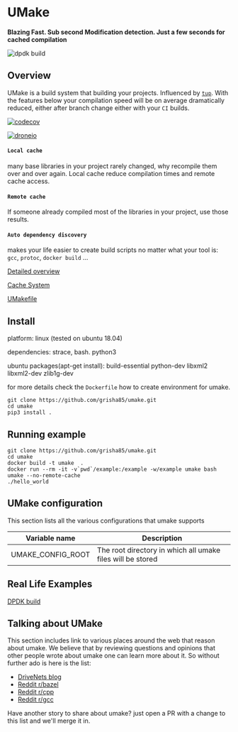 # UMake

**Blazing Fast. Sub second Modification detection. Just a few seconds for cached compilation**

![dpdk build](doc/images/dpdk-build/dpdk-build.gif)

## Overview

UMake is a build system that building your projects.
Influenced by [`tup`](http://gittup.org/tup/). With the features below your compilation speed will be on average dramatically reduced, either after branch change either with your `CI` builds.

[![codecov](https://codecov.io/gh/grisha85/umake/branch/master/graph/badge.svg)](https://codecov.io/gh/grisha85/umake/tree/master/umake)

[![droneio](http://xrayio.com/api/badges/grisha85/umake/status.svg)](http://xrayio.com/grisha85/umake/)

#### `Local cache`

many base libraries in your project rarely changed, why recompile them over and over again. Local cache reduce compilation times and remote cache access.

#### `Remote cache`

If someone already compiled most of the libraries in your project, use those results.

#### `Auto dependency discovery`

makes your life easier to create build scripts no matter what your tool is: `gcc`, `protoc`, `docker build` ...

[Detailed overview](doc/overview.md)

[Cache System](doc/cache.md)

[UMakefile](doc/umakefile.md)

## Install

platform: linux (tested on ubuntu 18.04)

dependencies: strace, bash. python3

ubuntu packages(apt-get install): build-essential python-dev libxml2 libxml2-dev zlib1g-dev

for more details check the `Dockerfile` how to create environment for umake.

```
git clone https://github.com/grisha85/umake.git
cd umake
pip3 install .
```

## Running example

```
git clone https://github.com/grisha85/umake.git
cd umake
docker build -t umake  .
docker run --rm -it -v`pwd`/example:/example -w/example umake bash
umake --no-remote-cache
./hello_world
```

## UMake configuration

This section lists all the various configurations that umake supports

| Variable name                  | Description                                                |
|--------------------------------|------------------------------------------------------------|
| UMAKE_CONFIG_ROOT              | The root directory in which all umake files will be stored |

## Real Life Examples

[DPDK build](doc/dpdk-build.md)

## Talking about UMake

This section includes link to various places around the web that reason about umake.
We believe that by reviewing questions and opinions that other people wrote about umake one can learn more about it.
So without further ado is here is the list:

* [DriveNets blog](https://drivenets.com/blog/technology-developments/the-inside-story-of-how-we-optimized-our-own-build-system/)
* [Reddit r/bazel](https://www.reddit.com/r/bazel/comments/fa084s/how_we_optimised_our_build_system_using_umake/)
* [Reddit r/cpp](https://www.reddit.com/r/cpp/comments/f9yjxn/how_we_optimised_our_build_system_using_umake/)
* [Reddit r/gcc](https://www.reddit.com/r/gcc/comments/faiqum/how_we_optimised_our_build_system_using_umake/)

Have another story to share about umake? just open a PR with a change to this list and we'll merge it in.
